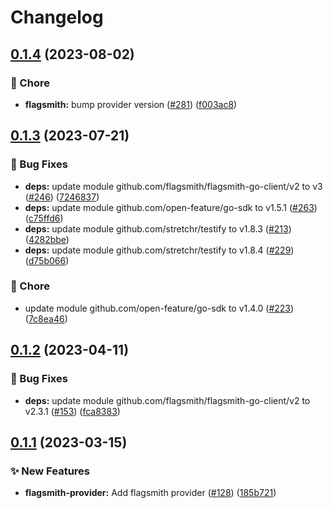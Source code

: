 # Changelog

## [0.1.4](https://github.com/open-feature/go-sdk-contrib/compare/providers/flagsmith/v0.1.3...providers/flagsmith/v0.1.4) (2023-08-02)


### 🧹 Chore

* **flagsmith:** bump provider version ([#281](https://github.com/open-feature/go-sdk-contrib/issues/281)) ([f003ac8](https://github.com/open-feature/go-sdk-contrib/commit/f003ac8f309db7d0bae233994041fe0e416aa82d))

## [0.1.3](https://github.com/open-feature/go-sdk-contrib/compare/providers/flagsmith/v0.1.2...providers/flagsmith/v0.1.3) (2023-07-21)


### 🐛 Bug Fixes

* **deps:** update module github.com/flagsmith/flagsmith-go-client/v2 to v3 ([#246](https://github.com/open-feature/go-sdk-contrib/issues/246)) ([7246837](https://github.com/open-feature/go-sdk-contrib/commit/72468374bcdad9f173773f4ad35b345952bcd3f1))
* **deps:** update module github.com/open-feature/go-sdk to v1.5.1 ([#263](https://github.com/open-feature/go-sdk-contrib/issues/263)) ([c75ffd6](https://github.com/open-feature/go-sdk-contrib/commit/c75ffd6017689a86860dec92c1a1564b6145f0c9))
* **deps:** update module github.com/stretchr/testify to v1.8.3 ([#213](https://github.com/open-feature/go-sdk-contrib/issues/213)) ([4282bbe](https://github.com/open-feature/go-sdk-contrib/commit/4282bbe2bcccda3c4f59f6fe7cfd272df90e675e))
* **deps:** update module github.com/stretchr/testify to v1.8.4 ([#229](https://github.com/open-feature/go-sdk-contrib/issues/229)) ([d75b066](https://github.com/open-feature/go-sdk-contrib/commit/d75b0666417a0b0e46cbe4f157e34765fe9bc7d9))


### 🧹 Chore

* update module github.com/open-feature/go-sdk to v1.4.0 ([#223](https://github.com/open-feature/go-sdk-contrib/issues/223)) ([7c8ea46](https://github.com/open-feature/go-sdk-contrib/commit/7c8ea46e3e094f746dbf6d80ba6a1b606314e8d7))

## [0.1.2](https://github.com/open-feature/go-sdk-contrib/compare/providers/flagsmith/v0.1.1...providers/flagsmith/v0.1.2) (2023-04-11)


### 🐛 Bug Fixes

* **deps:** update module github.com/flagsmith/flagsmith-go-client/v2 to v2.3.1 ([#153](https://github.com/open-feature/go-sdk-contrib/issues/153)) ([fca8383](https://github.com/open-feature/go-sdk-contrib/commit/fca838357c1198ccb66cbcf68d52e73e37e9a51b))

## [0.1.1](https://github.com/open-feature/go-sdk-contrib/compare/providers/flagsmith-v0.1.0...providers/flagsmith/v0.1.1) (2023-03-15)


### ✨ New Features

* **flagsmith-provider:** Add flagsmith provider ([#128](https://github.com/open-feature/go-sdk-contrib/issues/128)) ([185b721](https://github.com/open-feature/go-sdk-contrib/commit/185b721566c0f17ea2065005f20fe1d76624d805))
